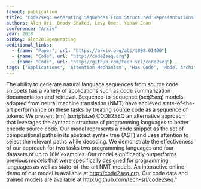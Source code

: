 ```yaml
---
layout: publication
title: "Code2seq: Generating Sequences From Structured Representations Of Code"
authors: Alon Uri, Brody Shaked, Levy Omer, Yahav Eran
conference: "Arxiv"
year: 2018
bibkey: alon2018generating
additional_links:
  - {name: "Paper", url: "https://arxiv.org/abs/1808.01400"}
  - {name: "Code", url: "http://code2seq.org"}
  - {name: "Code", url: "http://github.com/tech-srl/code2seq"}
tags: ['Applications', 'Attention Mechanism', 'Has Code', 'Model Architecture', 'RAG', 'Reinforcement Learning']
---
```

The ability to generate natural language sequences from source code snippets has a variety of applications such as code summarization documentation and retrieval. Sequence-to-sequence (seq2seq) models adopted from neural machine translation (NMT) have achieved state-of-the-art performance on these tasks by treating source code as a sequence of tokens. We present (rm) (scriptsize) CODE2SEQ an alternative approach that leverages the syntactic structure of programming languages to better encode source code. Our model represents a code snippet as the set of compositional paths in its abstract syntax tree (AST) and uses attention to select the relevant paths while decoding. We demonstrate the effectiveness of our approach for two tasks two programming languages and four datasets of up to 16M examples. Our model significantly outperforms previous models that were specifically designed for programming languages as well as state-of-the-art NMT models. An interactive online demo of our model is available at http://code2seq.org. Our code data and trained models are available at http://github.com/tech-srl/code2seq."
